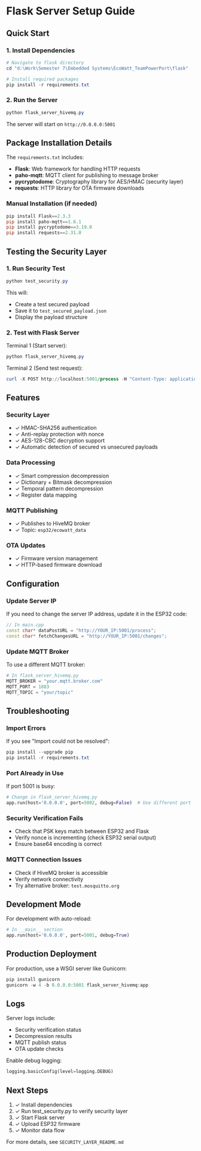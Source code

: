 # Flask Server Setup Guide

## Quick Start

### 1. Install Dependencies

```powershell
# Navigate to flask directory
cd "d:\Work\Semester 7\Embedded Systems\EcoWatt_TeamPowerPort\flask"

# Install required packages
pip install -r requirements.txt
```

### 2. Run the Server

```powershell
python flask_server_hivemq.py
```

The server will start on `http://0.0.0.0:5001`

## Package Installation Details

The `requirements.txt` includes:
- **Flask**: Web framework for handling HTTP requests
- **paho-mqtt**: MQTT client for publishing to message broker
- **pycryptodome**: Cryptography library for AES/HMAC (security layer)
- **requests**: HTTP library for OTA firmware downloads

### Manual Installation (if needed)

```powershell
pip install Flask==2.3.3
pip install paho-mqtt==1.6.1
pip install pycryptodome==3.19.0
pip install requests==2.31.0
```

## Testing the Security Layer

### 1. Run Security Test

```powershell
python test_security.py
```

This will:
- Create a test secured payload
- Save it to `test_secured_payload.json`
- Display the payload structure

### 2. Test with Flask Server

Terminal 1 (Start server):
```powershell
python flask_server_hivemq.py
```

Terminal 2 (Send test request):
```powershell
curl -X POST http://localhost:5001/process -H "Content-Type: application/json" -d @test_secured_payload.json
```

## Features

### Security Layer
- ✓ HMAC-SHA256 authentication
- ✓ Anti-replay protection with nonce
- ✓ AES-128-CBC decryption support
- ✓ Automatic detection of secured vs unsecured payloads

### Data Processing
- ✓ Smart compression decompression
- ✓ Dictionary + Bitmask decompression
- ✓ Temporal pattern decompression
- ✓ Register data mapping

### MQTT Publishing
- ✓ Publishes to HiveMQ broker
- ✓ Topic: `esp32/ecowatt_data`

### OTA Updates
- ✓ Firmware version management
- ✓ HTTP-based firmware download

## Configuration

### Update Server IP
If you need to change the server IP address, update it in the ESP32 code:

```cpp
// In main.cpp
const char* dataPostURL = "http://YOUR_IP:5001/process";
const char* fetchChangesURL = "http://YOUR_IP:5001/changes";
```

### Update MQTT Broker
To use a different MQTT broker:

```python
# In flask_server_hivemq.py
MQTT_BROKER = "your.mqtt.broker.com"
MQTT_PORT = 1883
MQTT_TOPIC = "your/topic"
```

## Troubleshooting

### Import Errors
If you see "Import could not be resolved":
```powershell
pip install --upgrade pip
pip install -r requirements.txt
```

### Port Already in Use
If port 5001 is busy:
```python
# Change in flask_server_hivemq.py
app.run(host='0.0.0.0', port=5002, debug=False)  # Use different port
```

### Security Verification Fails
- Check that PSK keys match between ESP32 and Flask
- Verify nonce is incrementing (check ESP32 serial output)
- Ensure base64 encoding is correct

### MQTT Connection Issues
- Check if HiveMQ broker is accessible
- Verify network connectivity
- Try alternative broker: `test.mosquitto.org`

## Development Mode

For development with auto-reload:
```python
# In __main__ section
app.run(host='0.0.0.0', port=5001, debug=True)
```

## Production Deployment

For production, use a WSGI server like Gunicorn:

```powershell
pip install gunicorn
gunicorn -w 4 -b 0.0.0.0:5001 flask_server_hivemq:app
```

## Logs

Server logs include:
- Security verification status
- Decompression results
- MQTT publish status
- OTA update checks

Enable debug logging:
```python
logging.basicConfig(level=logging.DEBUG)
```

## Next Steps

1. ✓ Install dependencies
2. ✓ Run test_security.py to verify security layer
3. ✓ Start Flask server
4. ✓ Upload ESP32 firmware
5. ✓ Monitor data flow

For more details, see `SECURITY_LAYER_README.md`
